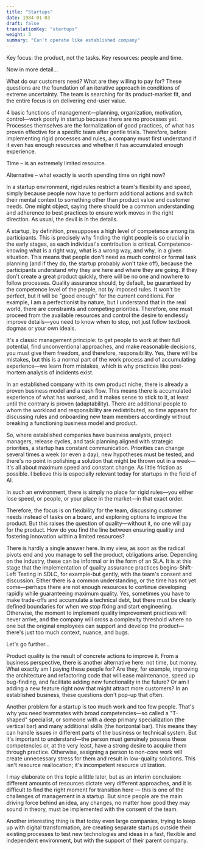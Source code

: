 ```yaml
---
title: "Startups"
date: 1984-01-03
draft: false
translationKey: "startups"
weight: 3
summary: "Can't operate like established company"
---
```


Key focus: the product, not the tasks.
Key resources: people and time.

Now in more detail...

What do our customers need? What are they willing to pay for? These questions are the foundation of an iterative approach in conditions of extreme uncertainty. The team is searching for its product-market fit, and the entire focus is on delivering end-user value.

4 basic functions of management—planning, organization, motivation, control—work poorly in startup because there are no processes yet. Processes themselves are the formalization of good practices, of what has proven effective for a specific team after gentle trials. Therefore, before implementing rigid processes and rules, a company must first understand if it even has enough resources and whether it has accumulated enough experience.

Time – is an extremely limited resource.

Alternative – what exactly is worth spending time on right now?

In a startup environment, rigid rules restrict a team's flexibility and speed, simply because people now have to perform additional actions and switch their mental context to something other than product value and customer needs. One might object, saying there should be a common understanding and adherence to best practices to ensure work moves in the right direction. As usual, the devil is in the details.

A startup, by definition, presupposes a high level of competence among its participants. This is precisely why finding the right people is so crucial in the early stages, as each individual's contribution is critical. Competence-knowing what is a right way, what is a wrong way, and why, in a given situation. This means that people don't need as much control or formal task planning (and if they do, the startup probably won't take off), because the participants understand why they are here and where they are going. If they don't create a great product quickly, there will be no one and nowhere to follow processes. Quality assurance should, by default, be guaranteed by the competence level of the people, not by imposed rules. It won't be perfect, but it will be "good enough" for the current conditions. For example, I am a perfectionist by nature, but I understand that in the real world, there are constraints and competing priorities. Therefore, one must proceed from the available resources and control the desire to endlessly improve details—you need to know when to stop, not just follow textbook dogmas or your own ideals.

It's a classic management principle: to get people to work at their full potential, find unconventional approaches, and make reasonable decisions, you must give them freedom, and therefore, responsibility. Yes, there will be mistakes, but this is a normal part of the work process and of accumulating experience—we learn from mistakes, which is why practices like post-mortem analysis of incidents exist.

In an established company with its own product niche, there is already a proven business model and a cash flow. This means there is accumulated experience of what has worked, and it makes sense to stick to it, at least until the contrary is proven (adaptability). There are additional people to whom the workload and responsibility are redistributed, so time appears for discussing rules and onboarding new team members accordingly without breaking a functioning business model and product.

So, where established companies have business analysts, project managers, release cycles, and task planning aligned with strategic priorities, a startup has constant communication. Priorities can change several times a week (or even a day), new hypotheses must be tested, and there's no point in polishing a solution that might be thrown out in a week—it's all about maximum speed and constant change. As little friction as possible. I believe this is especially relevant today for startups in the field of AI.

In such an environment, there is simply no place for rigid rules—you either lose speed, or people, or your place in the market—in that exact order.

Therefore, the focus is on flexibility for the team, discussing customer needs instead of tasks on a board, and exploring options to improve the product. But this raises the question of quality—without it, no one will pay for the product. How do you find the line between ensuring quality and fostering innovation within a limited resources?

There is hardly a single answer here. In my view, as soon as the radical pivots end and you manage to sell the product, obligations arise. Depending on the industry, these can be informal or in the form of an SLA. It is at this stage that the implementation of quality assurance practices begins-Shift-Left Testing in SDLC, for example-but gently, with the team's consent and discussion. Either there is a common understanding, or the time has not yet come—perhaps there are not enough resources to continue developing rapidly while guaranteeing maximum quality. Yes, sometimes you have to make trade-offs and accumulate a technical debt, but there must be clearly defined boundaries for when we stop fixing and start engineering. Otherwise, the moment to implement quality improvement practices will never arrive, and the company will cross a complexity threshold where no one but the original employees can support and develop the product—there's just too much context, nuance, and bugs.

Let's go further...

Product quality is the result of concrete actions to improve it. From a business perspective, there is another alternative here: not time, but money. What exactly am I paying these people for? Are they, for example, improving the architecture and refactoring code that will ease maintenance, speed up bug-finding, and facilitate adding new functionality in the future? Or am I adding a new feature right now that might attract more customers? In an established business, these questions don't pop-up that often.

Another problem for a startup is too much work and too few people. That's why you need teammates with broad competencies—so called a "T-shaped" specialist, or someone with a deep primary specialization (the vertical bar) and many additional skills (the horizontal bar). This means they can handle issues in different parts of the business or technical system. But it's important to understand—the person must genuinely possess these competencies or, at the very least, have a strong desire to acquire them through practice. Otherwise, assigning a person to non-core work will create unnecessary stress for them and result in low-quality solutions. This isn't resource reallocation; it's incompetent resource utilization.

I may elaborate on this topic a little later, but as an interim conclusion: different amounts of resources dictate very different approaches, and it is difficult to find the right moment for transition here — this is one of the challenges of management in a startup. But since people are the main driving force behind an idea, any changes, no matter how good they may sound in theory, must be implemented with the consent of the team.

Another interesting thing is that today even large companies, trying to keep up with digital transformation, are creating separate startups outside their existing processes to test new technologies and ideas in a fast, flexible and independent environment, but with the support of their parent company.
